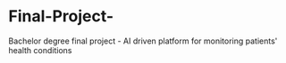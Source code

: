 # Final-Project-
Bachelor degree final project - AI driven platform for monitoring patients' health conditions 
